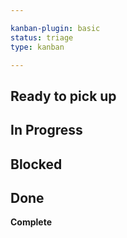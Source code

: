 ```yaml
---

kanban-plugin: basic
status: triage
type: kanban

---
```


## Ready to pick up



## In Progress



## Blocked



## Done

**Complete**


